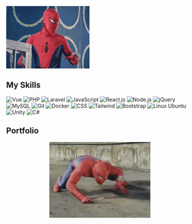 <img src="images/6ppi.gif" />

## My Skills

![Vue](https://img.shields.io/badge/-Vue-%232c3e50?style=for-the-badge&logo=Vue.js)
![PHP](https://img.shields.io/badge/-PHP-%232c3e50?style=for-the-badge&logo=PHP)
![Laravel](https://img.shields.io/badge/-Laravel-%232c3e50?style=for-the-badge&logo=laravel)
![JavaScript](https://img.shields.io/badge/-JavaScript-%232c3e50?style=for-the-badge&logo=javascript)
![React.js](https://img.shields.io/badge/-React.js-%232c3e50?style=for-the-badge&logo=react)
![Node.js](https://img.shields.io/badge/-Node.js-%232c3e50?style=for-the-badge&logo=node-dot-js)
![jQuery](https://img.shields.io/badge/-jQuery-%232c3e50?style=for-the-badge&logo=jQuery)
![MySQL](https://img.shields.io/badge/-MySQL-%232c3e50?style=for-the-badge&logo=MySQL)
![Git](https://img.shields.io/badge/-Git-%232c3e50?style=for-the-badge&logo=git)
![Docker](https://img.shields.io/badge/-Docker-%232c3e50?style=for-the-badge&logo=docker)
![CSS](https://img.shields.io/badge/-CSS-%232c3e50?style=for-the-badge&logo=css3)
![Tailwind](https://img.shields.io/badge/-Tailwind-%232c3e50?style=for-the-badge&logo=tailwindcss)
![Bootstrap](https://img.shields.io/badge/-Bootstrap-%232c3e50?style=for-the-badge&logo=Bootstrap)
![Linux Ubuntu](https://img.shields.io/badge/Ubuntu-%232c3e50?style=for-the-badge&logo=ubuntu)
![Unity](https://img.shields.io/badge/Unity-%232c3e50?style=for-the-badge&logo=unity)
![C#](https://img.shields.io/badge/C%23-%232c3e50?style=for-the-badge&logo=c-sharp)

## Portfolio
<!-- [www.arifszn.com](https://www.arifszn.com) -->


<p align="center">
  <a href="" alt="link to portfolio" title="portfolio">
    <img src="images/70O.gif" />
  </a>
</p>
